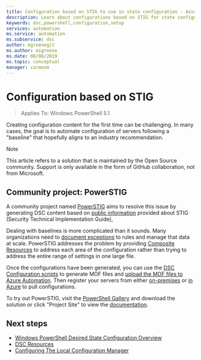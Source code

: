 ```yaml
---
title: Configuration based on STIG to use in state configuration - Azure Automation
description: Learn about configurations based on STIG for state configuration in Azure Automation.
keywords: dsc,powershell,configuration,setup
services: automation
ms.service: automation
ms.subservice: dsc
author: mgreenegit
ms.author: migreene
ms.date: 08/08/2019
ms.topic: conceptual
manager: carmonm
---
```

# Configuration based on STIG

> Applies To: Windows PowerShell 5.1

Creating configuration content for the first time can be challenging.
In many cases,
the goal is to automate configuration of servers
following a "baseline" that hopefully aligns to an industry recommendation.

> [!NOTE]
> This article refers to a solution that is maintained by the Open Source community.
> Support is only available in the form of GitHub collaboration, not from Microsoft.

## Community project: PowerSTIG

A community project named
[PowerSTIG](https://github.com/microsoft/powerstig)
aims to resolve this issue by generating DSC content based on
[public information](https://public.cyber.mil/stigs/)
provided about STIG (Security Technical Implementation Guide),

Dealing with baselines is more complicated than it sounds.
Many organizations need to
[document exceptions](https://github.com/microsoft/powerstig#powerstigdata)
to rules and manage that data at scale.
PowerSTIG addresses the problem by providing
[Composite Resources](https://github.com/microsoft/powerstig#powerstigdsc)
to address each area of the configuration
rather than trying to address the entire range of settings
in one large file.

Once the configurations have been generated,
you can use the
[DSC Configuration scripts](/powershell/scripting/dsc/configurations/configurations)
to generate MOF files
and
[upload the MOF files to Azure Automation](/azure/automation/tutorial-configure-servers-desired-state#create-and-upload-a-configuration-to-azure-automation).
Then register your servers from either
[on-premises](/azure/automation/automation-dsc-onboarding#physicalvirtual-windows-machines-on-premises-or-in-a-cloud-other-than-azureaws)
or [in Azure](/azure/automation/automation-dsc-onboarding#azure-virtual-machines)
to pull configurations.

To try out PowerSTIG, visit the
[PowerShell Gallery](http://www.powershellgallery.com)
and download the solution or click "Project Site"
to view the
[documentation](https://github.com/microsoft/powerstig).

## Next steps

- [Windows PowerShell Desired State Configuration Overview](/powershell/scripting/dsc/overview/overview)
- [DSC Resources](/powershell/scripting/dsc/resources/resources)
- [Configuring The Local Configuration Manager](/powershell/scripting/dsc/managing-nodes/metaconfig)
